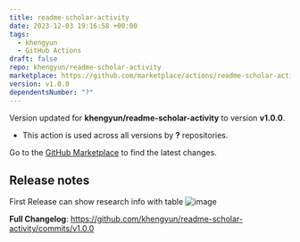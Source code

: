 ```yaml
---
title: readme-scholar-activity
date: 2023-12-03 19:16:58 +00:00
tags:
  - khengyun
  - GitHub Actions
draft: false
repo: khengyun/readme-scholar-activity
marketplace: https://github.com/marketplace/actions/readme-scholar-activity
version: v1.0.0
dependentsNumber: "?"
---
```



Version updated for **khengyun/readme-scholar-activity** to version **v1.0.0**.
- This action is used across all versions by **?** repositories.

Go to the [GitHub Marketplace](https://github.com/marketplace/actions/readme-scholar-activity) to find the latest changes.

## Release notes

First Release
can show research info with table
![image](https://github.com/khengyun/readme-scholar-activity/assets/78076796/07e646f6-fa57-44c1-9f21-103257eedcc3)

**Full Changelog**: https://github.com/khengyun/readme-scholar-activity/commits/v1.0.0
